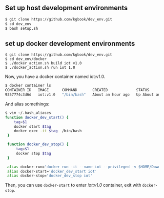 ## Set up host development environments

```bash
$ git clone https://github.com/kgbook/dev_env.git
$ cd dev_env
$ bash setup.sh
```

## set up docker development environments
```
$ git clone https://github.com/kgbook/dev_env.git
$ cd dev_env/docker
$ ./docker_action.sh build iot v1.0
$ ./docker_action.sh run iot 1.0
```

Now, you have a docker container named iot:v1.0.
```bash
$ docker container ls
CONTAINER ID   IMAGE      COMMAND       CREATED             STATUS             PORTS     NAMES
9357774c3d6d   iot:v1.0   "/bin/bash"   About an hour ago   Up About an hour             iot
```

And alias somethings:
```bash
$ vim ~/.bash_aliases
function docker_dev_start() {
    tag=$1
    docker start $tag
    docker exec -it $tag  /bin/bash
 }

 function docker_dev_stop() {
     tag=$1
     docker stop $tag
 }

 alias docker-run='docker run -it --name iot --privileged -v $HOME/Downloads:/home/admin/Downloads -v $HOME/Documents:/home/admin/Documents  -u admin iot:v1.0   /bin/bash'
 alias docker-start='docker_dev_start iot'
 alias docker-stop='docker_dev_stop iot'
```

Then, you can use `docker-start` to enter *iot:v1.0* container, exit with `docker-stop`.
